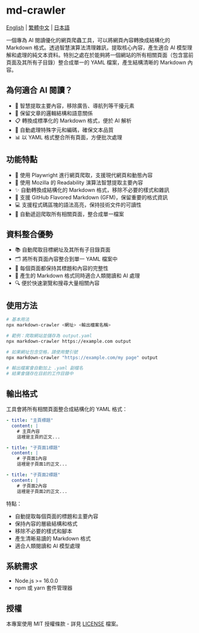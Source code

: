 # md-crawler

[English](README.md) | [繁體中文](README-zhTW.md) | [日本語](README-ja.md)

一個專為 AI 閱讀優化的網頁爬蟲工具，可以將網頁內容轉換成結構化的 Markdown 格式。透過智慧演算法清理雜訊，提取核心內容，產生適合 AI 模型理解和處理的純文本資料。特別之處在於能夠將一個網站的所有相關頁面（包含當前頁面及其所有子目錄）整合成單一的 YAML 檔案，產生結構清晰的 Markdown 內容。

## 為何適合 AI 閱讀？

- 🧠 智慧提取主要內容，移除廣告、導航列等干擾元素
- 🎯 保留文章的邏輯結構和語意關係
- 📋 轉換成標準化的 Markdown 格式，便於 AI 解析
- 🔄 自動處理特殊字元和編碼，確保文本品質
- 📊 以 YAML 格式整合所有頁面，方便批次處理

## 功能特點

- 🚀 使用 Playwright 進行網頁爬取，支援現代網頁和動態內容
- 📝 使用 Mozilla 的 Readability 演算法智慧提取主要內容
- ✨ 自動轉換成結構化的 Markdown 格式，移除不必要的樣式和雜訊
- 🎨 支援 GitHub Flavored Markdown (GFM)，保留重要的格式資訊
- 💻 支援程式碼區塊的語法高亮，保持技術文件的可讀性
- 🔗 自動遞迴爬取所有相關頁面，整合成單一檔案

## 資料整合優勢

- 📚 自動爬取目標網址及其所有子目錄頁面
- 🗂️ 將所有頁面內容整合到單一 YAML 檔案中
- 📖 每個頁面都保持其標題和內容的完整性
- 🎯 產生的 Markdown 格式同時適合人類閱讀和 AI 處理
- 🔍 便於快速瀏覽和搜尋大量相關內容

## 使用方法

```bash
# 基本用法
npx markdown-crawler <網址> <輸出檔案名稱>

# 範例：爬取網站並儲存為 output.yaml
npx markdown-crawler https://example.com output

# 如果網址包含空格，請使用雙引號
npx markdown-crawler "https://example.com/my page" output

# 輸出檔案會自動加上 .yaml 副檔名
# 結果會儲存在目前的工作目錄中
```

## 輸出格式

工具會將所有相關頁面整合成結構化的 YAML 格式：
```yaml
- title: "主頁標題"
  content: |
    # 主頁內容
    這裡是主頁的正文...

- title: "子頁面1標題"
  content: |
    # 子頁面1內容
    這裡是子頁面1的正文...

- title: "子頁面2標題"
  content: |
    # 子頁面2內容
    這裡是子頁面2的正文...
```

特點：
- 自動提取每個頁面的標題和主要內容
- 保持內容的層級結構和格式
- 移除不必要的樣式和腳本
- 產生清晰易讀的 Markdown 格式
- 適合人類閱讀和 AI 模型處理

## 系統需求

- Node.js >= 16.0.0
- npm 或 yarn 套件管理器

## 授權

本專案使用 MIT 授權條款 - 詳見 [LICENSE](LICENSE) 檔案。
